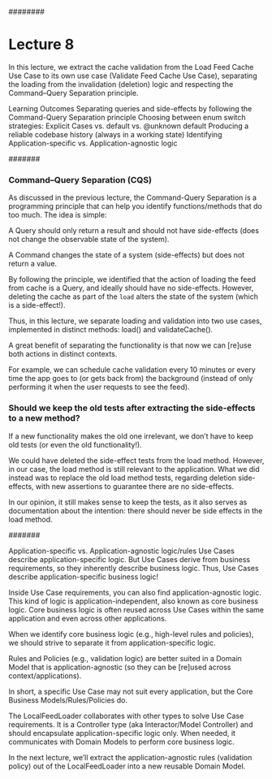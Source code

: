 ########
# Lecture 8

In this lecture, we extract the cache validation from the Load Feed Cache Use Case to its own use case (Validate Feed Cache Use Case), separating the loading from the invalidation (deletion) logic and respecting the Command–Query Separation principle.

Learning Outcomes
Separating queries and side-effects by following the Command-Query Separation principle
Choosing between enum switch strategies: Explicit Cases vs. default vs. @unknown default
Producing a reliable codebase history (always in a working state)
Identifying Application-specific vs. Application-agnostic logic


#######
### Command–Query Separation (CQS)
As discussed in the previous lecture, the Command-Query Separation is a programming principle that can help you identify functions/methods that do too much. The idea is simple:

A Query should only return a result and should not have side-effects (does not change the observable state of the system).

A Command changes the state of a system (side-effects) but does not return a value.

By following the principle, we identified that the action of loading the feed from cache is a Query, and ideally should have no side-effects. However, deleting the cache as part of the `load` alters the state of the system (which is a side-effect!).

Thus, in this lecture, we separate loading and validation into two use cases, implemented in distinct methods: load() and validateCache().

A great benefit of separating the functionality is that now we can [re]use both actions in distinct contexts.

For example, we can schedule cache validation every 10 minutes or every time the app goes to (or gets back from) the background (instead of only performing it when the user requests to see the feed).


### Should we keep the old tests after extracting the side-effects to a new method?
If a new functionality makes the old one irrelevant, we don’t have to keep old tests (or even the old functionality!).

We could have deleted the side-effect tests from the load method. However, in our case, the load method is still relevant to the application. What we did instead was to replace the old load method tests, regarding deletion side-effects, with new assertions to guarantee there are no side-effects.

In our opinion, it still makes sense to keep the tests, as it also serves as documentation about the intention: there should never be side effects in the load method.

#######

Application-specific vs. Application-agnostic logic/rules
Use Cases describe application-specific logic. But Use Cases derive from business requirements, so they inherently describe business logic. Thus, Use Cases describe application-specific business logic!

Inside Use Case requirements, you can also find application-agnostic logic. This kind of logic is application-independent, also known as core business logic. Core business logic is often reused across Use Cases within the same application and even across other applications.

When we identify core business logic (e.g., high-level rules and policies), we should strive to separate it from application-specific logic.

Rules and Policies (e.g., validation logic) are better suited in a Domain Model that is application-agnostic (so they can be [re]used across context/applications).

In short, a specific Use Case may not suit every application, but the Core Business Models/Rules/Policies do.

The LocalFeedLoader collaborates with other types to solve Use Case requirements. It is a Controller type (aka Interactor/Model Controller) and should encapsulate application-specific logic only. When needed, it communicates with Domain Models to perform core business logic.

In the next lecture, we’ll extract the application-agnostic rules (validation policy) out of the LocalFeedLoader into a new reusable Domain Model.

